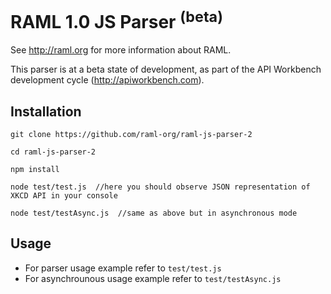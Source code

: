 # RAML 1.0 JS Parser <sup>(beta)</sup>

See http://raml.org for more information about RAML.

This parser is at a beta state of development, as part of the API Workbench development cycle (http://apiworkbench.com).

## Installation
```
git clone https://github.com/raml-org/raml-js-parser-2

cd raml-js-parser-2

npm install

node test/test.js  //here you should observe JSON representation of XKCD API in your console

node test/testAsync.js  //same as above but in asynchronous mode
```

## Usage
* For parser usage example refer to `test/test.js`
* For asynchrounous usage example refer to `test/testAsync.js`

